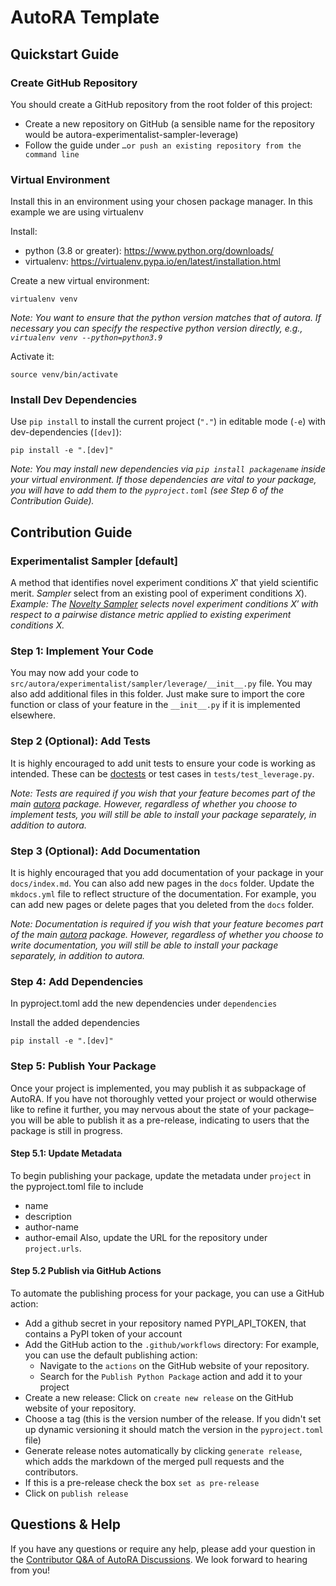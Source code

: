 # AutoRA Template

## Quickstart Guide

### Create GitHub Repository

You should create a GitHub repository from the root folder of this project:
- Create a new repository on GitHub (a sensible name for the repository would be autora-experimentalist-sampler-leverage)
- Follow the guide under `…or push an existing repository from the command line
` 

### Virtual Environment 
Install this in an environment using your chosen package manager. In this example we are using virtualenv

Install:
- python (3.8 or greater): https://www.python.org/downloads/
- virtualenv: https://virtualenv.pypa.io/en/latest/installation.html

Create a new virtual environment:
```shell
virtualenv venv
```
*Note: You want to ensure that the python version matches that of autora. If necessary 
you can specify the respective python version directly, e.g., ``virtualenv venv --python=python3.9``*

Activate it:
```shell
source venv/bin/activate
```

### Install Dev Dependencies

Use `pip install` to install the current project (`"."`) in editable mode (`-e`) with dev-dependencies (`[dev]`):
```shell
pip install -e ".[dev]"
```

*Note: You may install new dependencies via ``pip install packagename`` inside your virtual environment. If those
dependencies are vital to your package, you will have to add them to the ``pyproject.toml`` (see Step 6 of the 
Contribution Guide).*

## Contribution Guide

### Experimentalist Sampler [default]
A method that identifies novel experiment conditions $X'$ that yield scientific merit.
*Sampler* select from an existing pool of experiment conditions $X$).<br>
*Example: The [Novelty Sampler](https://github.com/AutoResearch/autora-novelty-sampler) selects novel experiment 
conditions $X'$ with respect to a pairwise distance metric applied to existing experiment conditions $X$.*
### Step 1: Implement Your Code

You may now add your code to `src/autora/experimentalist/sampler/leverage/__init__.py` file. You may 
also add additional files in this folder. Just make sure to import the core function or class of your feature
in the `__init__.py` if it is implemented elsewhere. 

### Step 2 (Optional): Add Tests

It is highly encouraged to add unit tests to ensure your code is working as intended. These can be [doctests](https://docs.python.org/3/library/doctest.html) or test cases in `tests/test_leverage.py`.

*Note: Tests are required if you wish that your feature becomes part of the main 
[autora](https://github.com/AutoResearch/autora) package. However, regardless of whether you choose to implement tests, 
you will still be able to install your package separately, in addition to autora.* 

### Step 3 (Optional): Add Documentation

It is highly encouraged that you add documentation of your package in your `docs/index.md`. You can also add new pages 
in the `docs` folder. Update the `mkdocs.yml` file to reflect structure of the documentation. For example, you can add 
new pages or delete pages that you deleted from the `docs` folder.

*Note: Documentation is required if you wish that your feature becomes part of the main 
[autora](https://github.com/AutoResearch/autora) package. However, regardless of whether you choose to write
documentation, you will still be able to install your package separately, in addition to autora.*

### Step 4: Add Dependencies

In pyproject.toml add the new dependencies under `dependencies`

Install the added dependencies
```shell
pip install -e ".[dev]"
```

### Step 5: Publish Your Package

Once your project is implemented, you may publish it as subpackage of AutoRA. If you have not thoroughly vetted your project or would otherwise like to refine it further, you may 
nervous about the state of your package–you will be able to publish it as a pre-release, indicating to users that
the package is still in progress.

#### Step 5.1: Update Metadata

To begin publishing your package, update the metadata under `project` in the pyproject.toml file to include 
- name
- description
- author-name
- author-email
Also, update the URL for the repository under `project.urls`.

#### Step 5.2 Publish via GitHub Actions

To automate the publishing process for your package, you can use a GitHub action:
- Add a github secret in your repository named PYPI_API_TOKEN, that contains a PyPI token of your account
- Add the GitHub action to the `.github/workflows` directory: For example, you can use the default publishing action:
  - Navigate to the `actions` on the GitHub website of your repository.
  - Search for the `Publish Python Package` action and add it to your project
- Create a new release: Click on `create new release` on the GitHub website of your repository.
- Choose a tag (this is the version number of the release. If you didn't set up dynamic versioning it should match the version in the `pyproject.toml` file)
- Generate release notes automatically by clicking `generate release`, which adds the markdown of the merged pull requests and the contributors.
- If this is a pre-release check the box `set as pre-release`
- Click on `publish release`
## Questions & Help

If you have any questions or require any help, please add your question in the 
[Contributor Q&A of AutoRA Discussions](https://github.com/orgs/AutoResearch/discussions/categories/contributor-q-a).
We look forward to hearing from you!
